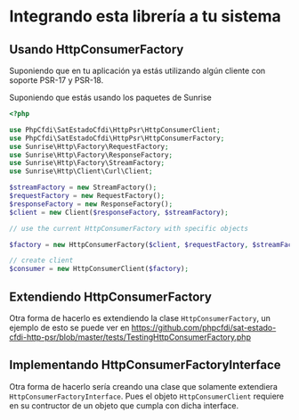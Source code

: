 # Integrando esta librería a tu sistema

## Usando HttpConsumerFactory

Suponiendo que en tu aplicación ya estás utilizando algún cliente con soporte PSR-17 y PSR-18.

Suponiendo que estás usando los paquetes de Sunrise

```php
<?php

use PhpCfdi\SatEstadoCfdi\HttpPsr\HttpConsumerClient;
use PhpCfdi\SatEstadoCfdi\HttpPsr\HttpConsumerFactory;
use Sunrise\Http\Factory\RequestFactory;
use Sunrise\Http\Factory\ResponseFactory;
use Sunrise\Http\Factory\StreamFactory;
use Sunrise\Http\Client\Curl\Client;

$streamFactory = new StreamFactory();
$requestFactory = new RequestFactory();
$responseFactory = new ResponseFactory();
$client = new Client($responseFactory, $streamFactory);

// use the current HttpConsumerFactory with specific objects

$factory = new HttpConsumerFactory($client, $requestFactory, $streamFactory);

// create client
$consumer = new HttpConsumerClient($factory);

```

## Extendiendo HttpConsumerFactory

Otra forma de hacerlo es extendiendo la clase `HttpConsumerFactory`, un ejemplo de esto se puede ver
en <https://github.com/phpcfdi/sat-estado-cfdi-http-psr/blob/master/tests/TestingHttpConsumerFactory.php>


## Implementando HttpConsumerFactoryInterface

Otra forma de hacerlo sería creando una clase que solamente extendiera `HttpConsumerFactoryInterface`.
Pues el objeto `HttpConsumerClient` requiere en su contructor de un objeto que cumpla con dicha interface.
